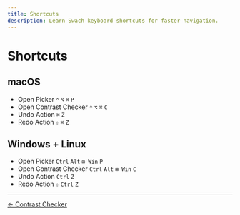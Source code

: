 ```yaml
---
title: Shortcuts
description: Learn Swach keyboard shortcuts for faster navigation.
---
```


# Shortcuts

## macOS

* Open Picker `⌃` `⌥` `⌘` `P`
* Open Contrast Checker `⌃` `⌥` `⌘` `C`
* Undo Action `⌘` `Z`
* Redo Action `⇧` `⌘` `Z`

## Windows + Linux

* Open Picker `Ctrl` `Alt` `⊞ Win` `P`
* Open Contrast Checker `Ctrl` `Alt` `⊞ Win` `C`
* Undo Action `Ctrl` `Z`
* Redo Action `⇧` `Ctrl` `Z`

---

<footer class="flex justify-between lg:hidden">
  <a class="text-alt hover:text-color1" href="/docs/contrast-checker/">← Contrast Checker</a>
</footer>

